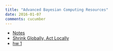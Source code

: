 ```yaml
---
title: "Advanced Bayesian Computing Resources"
date: 2016-01-07
comments: cucumber
---
```


- [Notes](/assets/ams268/notes/notes.pdf)
- [Shrink Globally, Act Locally](/assets/ams268/notes/bayesReg.pdf)
- [hw 1](/assets/ams268/hw/hw1/instructions/hw1.pdf)
